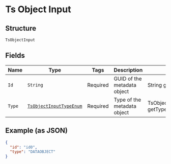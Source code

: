
# Ts Object Input

## Structure

`TsObjectInput`

## Fields

| Name | Type | Tags | Description | Getter | Setter |
|  --- | --- | --- | --- | --- | --- |
| `Id` | `String` | Required | GUID of the metadata object | String getId() | setId(String id) |
| `Type` | [`TsObjectInputTypeEnum`](../../doc/models/ts-object-input-type-enum.md) | Required | Type of the metadata object | TsObjectInputTypeEnum getType() | setType(TsObjectInputTypeEnum type) |

## Example (as JSON)

```json
{
  "id": "id0",
  "type": "DATAOBJECT"
}
```


